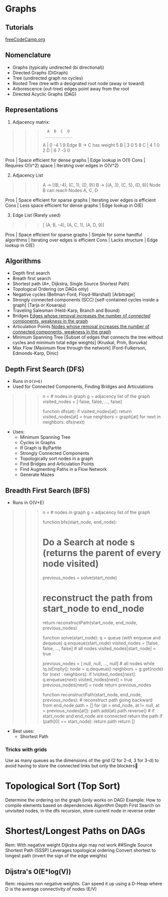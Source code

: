# Graphs

## Tutorials
[freeCodeCamp.org](https://www.youtube.com/watch?v=09_LlHjoEiY)

## Nomenclature
* Graphs (typically undirected (bi directional))
* Directed Graphs (DiGraph)
* Tree (undirected graph no cycles)
* Rooted Tree (tree with a designated root node (away or toward)
* Arborescence (out-tree) edges point away from the root
* Directed Acyclic Graphs (DAG) 

## Representations
1. Adjacency matrix: 
>>>       A  B  C  D 
>>>      ____________
>>>   A | 0 -4  1  9      Edge B -> C  has weight 5
>>>   B | 3  0  5  8
>>>   C | 4  1  0  2
>>>   D | 6  7 -3  0

   Pros | Space efficient for dense graphs
        | Edge lookup in O(1)
   Cons | Requires O(V^2) space
        | Iterating over edges in O(V^2)

2. Adjacency List

>>> A -> [(B,-4), (C, 1), (D, 9)]
>>> B -> [(A, 3), (C, 5), (D, 8)]      Node B can reach Nodes A, C, D

   Pros | Space efficient for sparse graphs
        | Iterating over edges is efficient
   Cons | Less space efficient for dense graphs 
        | Edge lookup in O(E)

3. Edge List (Rarely used)

>>> [ (A, B, -4), (A, C, 1), (A, D, 9)]

   Pros | Space efficient for sparse graphs
        | Simple for some handful algorithms 
        | Iterating over edges is efficient
   Cons | Lacks structure
        | Edge lookup in O(E)


## Algorithms
* Depth first search
* Breath first search
* Shortest path (A*, Dijkstra, Single Source Shortest Path)
* Topological Ordering (on DAGs only)
* Negative cycles (Bellman-Ford, Floyd-Warshall) [Arbitrage]
* Strongly connected components (SCC) [self-contained cycles inside a graph] (Tarja or Kosaraju)
* Traveling Salesman (Held-Karp, Branch and Bound)
* Bridges [Edges whose removal increases the number of connected components, weakness in the graph]()
* Articulation Points [Nodes whose removal increases the number of connected components, weakness in the graph]()
* Minimum Spanning Tree [Subset of edges that connects the tree without cycles and minimum total edge weights] (Kruskal, Prim, Boruvka)
* Max Flow [Maximum flow through the network] (Ford-Fulkerson, Edmonds-Karp, Dinic)

## Depth First Search (DFS)
* Runs in `O(V+E)`
* Used for Connected Components, Finding Bridges and Articulations

>>> n = # nodes in graph
>>> g = adjacency list of the graph 
>>> visited_nodes = [ false, false, ..., false] 
>>>
>>> function dfs(at):
>>>   if visited_nodes[at]: return
>>>   visited_nodes[at] = true
>>>   neighbors = graph[at]
>>>   for next in neighbors:
>>>      dfs(next)


* Uses:
  + Minimum Spanning Tree
  + Cycles in Graphs
  + If Graph is ByPartite
  + Strongly Connected Components
  + Topologically sort nodes in a graph
  + Find Bridges and Articulation Points
  + Find Augmenting Paths in a Flow Network
  + Generate Mazes


## Breadth First Search (BFS)
* Runs in O(V+E)
>>> n = # nodes in graph
>>> g = adjacency list of the graph 
>>>
>>> function bfs(start_node, end_node):
>>>    # Do a Search at node s (returns the parent of every node visited)
>>>    previous_nodes = solve(start_node)
>>>    # reconstruct the path from start_node to end_node
>>>    return reconstructPath(start_node, end_node, previous_nodes)
>>> 
>>> function solve(start_node):
>>>    q = queue (with enqueue and dequeue)
>>>    q.enqueue(start_node)
>>>    visited_nodes = [false, false, ..., false] # all nodes
>>>    visited_nodes[start_node] = true
>>>
>>>    previous_nodes = [ null, null, ..., null] # all nodes
>>>    while !q.isEmpty():
>>>        node = q.dequeue()
>>>        neighbors = g.get(node)
>>>        for (next : neighbors):
>>>           if !visited_nodes[next]:
>>>             q.enqueue(next)
>>>             visited_nodes[next] = true
>>>             previous_nodes[next] = node
>>>    return previous_nodes
>>>
>>>  function reconstructPath(start_node, end_node, previous_nodes):
>>>     # reconstruct path going backward from end_node
>>>     path = []
>>>     for (at = end_node, at != null, at = previous_nodes[at]):
>>>       path.add(at)
>>>     path.reverse()
>>>     # if start_node and end_node are connected return the path
>>>     if (path[0] == start_node):
>>>       return path
>>>     return []
* Best uses:
  + Shortest Path

### Tricks with grids
Use as many queues as the dimensions of the grid (2 for 2-d, 3 for 3-d) to avoid having to store the connected links but only the blockers

# Topological Sort (Top Sort)
Determine the ordering on the graph (only works on DAG)
Example: How to compile elements based on dependencies
_Algorithm_ Depth First Search on unvisited nodes, in the dfs recursion, store current node in reverse order

# Shortest/Longest Paths on DAGs
Rem: With negative weight Dijkstra algo may not work
##Single Source Shortest Path (SSSP) 
Leverages topological ordering
Convert shortest to longest path (invert the sign of the edge weights) 
## Dijstra's O(E*log(V))
Rem: requires non negative weights. 
Can speed it up using a D-Heap where D is the average connectivity of nodes (E/V)
